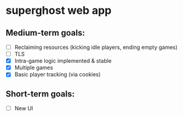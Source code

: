 # superghost web app

## Medium-term goals:

- [ ] Reclaiming resources (kicking idle players, ending empty games)
- [ ] TLS
- [x] Intra-game logic implemented & stable
- [x] Multiple games
- [x] Basic player tracking (via cookies)

## Short-term goals:
- [ ] New UI
